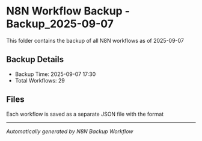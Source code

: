 # N8N Workflow Backup - Backup_2025-09-07

This folder contains the backup of all N8N workflows as of 2025-09-07

## Backup Details
- Backup Time: 2025-09-07 17:30
- Total Workflows: 29

## Files
Each workflow is saved as a separate JSON file with the format

---
*Automatically generated by N8N Backup Workflow*